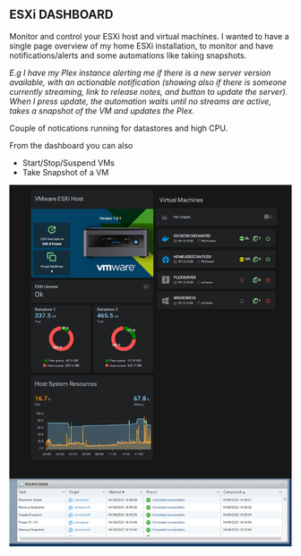 ## ESXi DASHBOARD

Monitor and control your ESXi host and virtual machines. I wanted to have a single page overview of my home ESXi installation, to monitor and have notifications/alerts and some automations like taking snapshots.

*E.g I have my Plex instance alerting me if there is a new server version available, with an actionable notification (showing also if there is someone currently streaming, link to release notes, and button to update the server). When I press update, the automation waits until no streams are active, takes a snapshot of the VM and updates the Plex.*

Couple of notications running for datastores and high CPU.

From the dashboard you can also

* Start/Stop/Suspend VMs
* Take Snapshot of a VM

![ESXi Overview](/dashboards/esxi-vm-dashboard/img/HA_ESXi_dashboard.gif)
